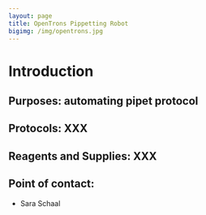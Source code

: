 ```yaml
---
layout: page
title: OpenTrons Pippetting Robot
bigimg: /img/opentrons.jpg
---
```

# Introduction

## Purposes: automating pipet protocol

## Protocols: XXX

## Reagents and Supplies: XXX

## Point of contact: 
 - Sara Schaal
